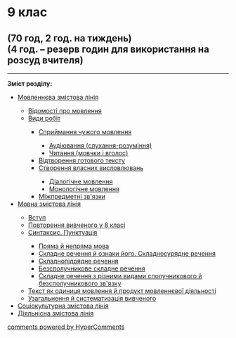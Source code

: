 <div id="hypercomments_widget" class="js-hypercomments-widget invisible"></div>

# 9 клас

## (70 год, 2 год. на тиждень) <br> (4 год. – резерв годин для використання на розсуд вчителя)

<hr>
<p><b>Зміст розділу:</b></p>
<ul type="disc">
<li><a href="https://ukrmon59.ed-era.com/5/movlennyeva_zmistova_liniya.html">Мовленнєва змістова лінія</a></li>
<ul type="circle">
<li><a href="https://ukrmon59.ed-era.com/5/vidomosty_pro_movlennya.html">Відомості про мовлення</a></li>
<li><a href="https://ukrmon59.ed-era.com/5/vydy_robyt.html">Види робіт</a></li>
<ul type="square">
<li><a href="https://ukrmon59.ed-era.com/5/spryumannya_ckhuzhogo_movlennya.html">Сприймання чужого мовлення</a></li>
<ul type="disc">
<li><a href="https://ukrmon59.ed-era.com/5/audyuvannya.html">Аудіювання (слухання-розуміння)</a></li>
<li><a href="https://ukrmon59.ed-era.com/5/chytannya.html">Читання (мовчки і вголос)</a></li>
</ul>
<li><a href="https://ukrmon59.ed-era.com/5/vidtvorennya_gotovogo_tekstu.html">Відтворення готового тексту</a></li>
<li><a href="https://ukrmon59.ed-era.com/5/stvorennya_vlasnykh_vyslovluvan.html">Створення власних висловлювань</a></li>
<ul type="disc">
<li><a href="https://ukrmon59.ed-era.com/5/dialogichne_movlennya.html">Діалогічне мовлення</a></li>
<li><a href="https://ukrmon59.ed-era.com/5/monologychne_movlennya.html">Монологічне мовлення</a></li>
</ul>
<li><a href="https://ukrmon59.ed-era.com/5/mizhpredmetny_zvyazki.html">Міжпредметні зв'язки</a></li>
</ul>
</ul>
<li><a href="https://ukrmon59.ed-era.com/5/movna_zmistova_liniya.html">Мовна змістова лінія</a></li>
<ul type="circle">
<li><a href="https://ukrmon59.ed-era.com/5/vstup.html">Вступ</a></li>
<li><a href="https://ukrmon59.ed-era.com/5/povtorennya_vivkhenogo_v_pokhatkovych_klasah.html">Повторення вивченого у 8 класі</a></li>
<li><a href="https://ukrmon59.ed-era.com/5/syntaksys_punktuaciya.html">Синтаксис. Пунктуація</a></li>
<ul type="square">
<li><a href="https://ukrmon59.ed-era.com/5/pryama_ta_nepryama_mova.html">Пряма й  непряма мова</a></li>
<li><a href="https://ukrmon59.ed-era.com/5/skladne_rechennya.html">Складне речення й ознаки його. Складносурядне речення</a></li>
<li><a href="https://ukrmon59.ed-era.com/5/skladnopidryadne_rechennya.html">Складнопідрядне речення</a></li>
<li><a href="https://ukrmon59.ed-era.com/5/bezspoluchnykove_skladne_rechennya.html">Безсполучникове складне речення</a></li>
<li><a href="https://ukrmon59.ed-era.com/5/skladne_rechennya_z_riznymi_vydamy.html">Складне речення з різними видами сполучникового й безсполучникового зв'язку</a></li>
</ul>
<li><a href="https://ukrmon59.ed-era.com/5/tekst.html">Текст як одиниця мовлення й продукт мовленнєвої діяльності</a></li>
<li><a href="https://ukrmon59.ed-era.com/5/povtorennya_ta_uzagalnennya_v_kinci_roku.html">Узагальнення й  систематизація вивченого</a></li>
</ul>
<li><a href="https://ukrmon59.ed-era.com/5/sotsiokulturna_zmistova_liniya.html">Соціокультурна змістова лінія</a></li>
<li><a href="https://ukrmon59.ed-era.com/5/diyalnisna_zmistova_liniya.html">Діяльнісна змістова лінія</a></li>
</ul>

<div class="js-hypercomments-container">
<a href="http://hypercomments.com" class="hc-link" title="comments widget">comments powered by HyperComments</a>
</div>